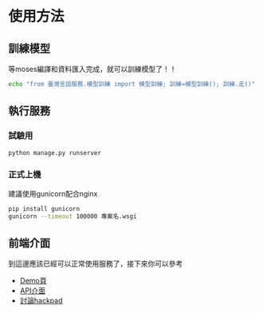 # 使用方法

## 訓練模型
等moses編譯和資料匯入完成，就可以訓練模型了！！
```bash
echo "from 臺灣言語服務.模型訓練 import 模型訓練; 訓練=模型訓練(); 訓練.走()" | python manage.py shell  
```

## 執行服務
### 試驗用
```bash
python manage.py runserver
```

### 正式上機
建議使用gunicorn配合nginx
```bash
pip install gunicorn
gunicorn --timeout 100000 專案名.wsgi
```

## 前端介面
到這邊應該已經可以正常使用服務了，接下來你可以參考
* [Demo頁](http://xn--jny.xn--v0qr21b.xn--kpry57d)
* [API介面](docs.tai5uan5gian5gi2hok8bu7.apiary.io)
* [討論hackpad](https://g0v.hackpad.com/f4rSgcFTIzz)
